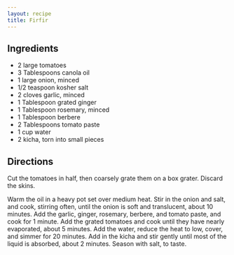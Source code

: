 ```yaml
---
layout: recipe
title: Firfir
---
```


## Ingredients

* 2 large tomatoes
* 3 Tablespoons canola oil
* 1 large onion, minced
* 1/2 teaspoon kosher salt
* 2 cloves garlic, minced
* 1 Tablespoon grated ginger
* 1 Tablespoon rosemary, minced
* 1 Tablespoon berbere
* 2 Tablespoons tomato paste
* 1 cup water
* 2 kicha, torn into small pieces

## Directions

Cut the tomatoes in half, then coarsely grate them on a box grater. Discard the skins.

Warm the oil in a heavy pot set over medium heat. Stir in the onion and salt, and cook, stirring often, until the onion is soft and translucent, about 10 minutes. Add the garlic, ginger, rosemary, berbere, and tomato paste, and cook for 1 minute. Add the grated tomatoes and cook until they have nearly evaporated, about 5 minutes. Add the water, reduce the heat to low, cover, and simmer for 20 minutes. Add in the kicha and stir gently until most of the liquid is absorbed, about 2 minutes. Season with salt, to taste.
